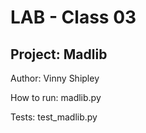 # LAB - Class 03

## Project: Madlib

Author: Vinny Shipley

How to run: madlib.py

Tests: test_madlib.py
